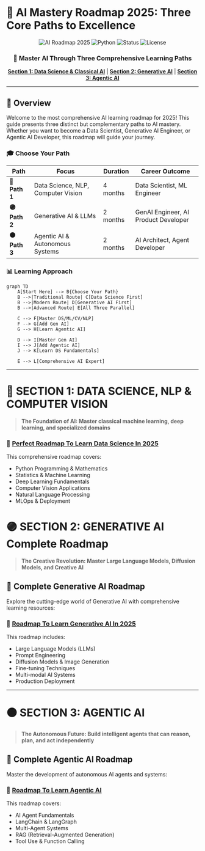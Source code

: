 # 🚀 AI Mastery Roadmap 2025: Three Core Paths to Excellence

<div align="center">

![AI Roadmap 2025](https://img.shields.io/badge/AI%20Roadmap-2025-blue?style=for-the-badge&logo=artificial-intelligence)
![Python](https://img.shields.io/badge/Python-3.11+-green?style=for-the-badge&logo=python)
![Status](https://img.shields.io/badge/Status-Active-success?style=for-the-badge)
![License](https://img.shields.io/badge/License-MIT-yellow?style=for-the-badge)

### **🎯 Master AI Through Three Comprehensive Learning Paths**

[**Section 1: Data Science & Classical AI**](#-section-1-data-science-nlp--computer-vision) | [**Section 2: Generative AI**](#-section-2-generative-ai) | [**Section 3: Agentic AI**](#-section-3-agentic-ai)

</div>

---

## 📌 Overview

Welcome to the most comprehensive AI learning roadmap for 2025! This guide presents three distinct but complementary paths to AI mastery. Whether you want to become a Data Scientist, Generative AI Engineer, or Agentic AI Developer, this roadmap will guide your journey.

### 🎓 Choose Your Path

| Path | Focus | Duration | Career Outcome |
|------|-------|----------|----------------|
| **🔵 Path 1** | Data Science, NLP, Computer Vision | 4 months | Data Scientist, ML Engineer |
| **🟣 Path 2** | Generative AI & LLMs | 2 months | GenAI Engineer, AI Product Developer |
| **🟠 Path 3** | Agentic AI & Autonomous Systems | 2 months | AI Architect, Agent Developer |

### 📊 Learning Approach

```mermaid
graph TD
    A[Start Here] --> B{Choose Your Path}
    B -->|Traditional Route| C[Data Science First]
    B -->|Modern Route| D[Generative AI First]
    B -->|Advanced Route| E[All Three Parallel]
    
    C --> F[Master DS/ML/CV/NLP]
    F --> G[Add Gen AI]
    G --> H[Learn Agentic AI]
    
    D --> I[Master Gen AI]
    I --> J[Add Agentic AI]
    J --> K[Learn DS Fundamentals]
    
    E --> L[Comprehensive AI Expert]
```

---

# 🔵 SECTION 1: DATA SCIENCE, NLP & COMPUTER VISION

> **The Foundation of AI: Master classical machine learning, deep learning, and specialized domains**
### 🔗 **[Perfect Roadmap To Learn Data Science In 2025](https://github.com/krishnaik06/Perfect-Roadmap-To-Learn-Data-Science-In-2025)**

This comprehensive roadmap covers:
- Python Programming & Mathematics
- Statistics & Machine Learning
- Deep Learning Fundamentals
- Computer Vision Applications
- Natural Language Processing
- MLOps & Deployment

# 🟣 SECTION 2: GENERATIVE AI Complete Roadmap

> **The Creative Revolution: Master Large Language Models, Diffusion Models, and Creative AI**

## 🎨 Complete Generative AI Roadmap

Explore the cutting-edge world of Generative AI with comprehensive learning resources:

### 🔗 **[Roadmap To Learn Generative AI In 2025](https://github.com/krishnaik06/Roadmap-To-Learn-Generative-AI-In-2025)**

This roadmap includes:
- Large Language Models (LLMs)
- Prompt Engineering
- Diffusion Models & Image Generation
- Fine-tuning Techniques
- Multi-modal AI Systems
- Production Deployment

---

# 🟠 SECTION 3: AGENTIC AI

> **The Autonomous Future: Build intelligent agents that can reason, plan, and act independently**

## 🤖 Complete Agentic AI Roadmap

Master the development of autonomous AI agents and systems:

### 🔗 **[Roadmap To Learn Agentic AI](https://github.com/krishnaik06/Roadmap-To-Learn-Agentic-AI)**

This roadmap covers:
- AI Agent Fundamentals
- LangChain & LangGraph
- Multi-Agent Systems
- RAG (Retrieval-Augmented Generation)
- Tool Use & Function Calling
